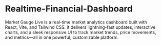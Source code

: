 # Realtime-Financial-Dashboard
Market Gauge Live is a real-time market analytics dashboard built with React, Vite, and Tailwind CSS. It delivers lightning-fast updates, interactive charts, and a sleek responsive UI to track market trends, price movements, and metrics—all in one powerful, customizable platform.
